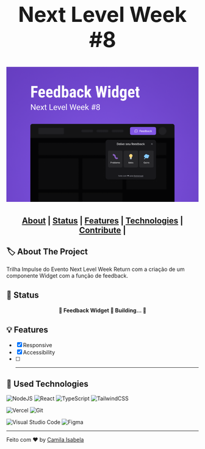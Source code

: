 <h1 align="center" style="font-size:3.4rem">Next Level Week #8<h1>

<h1 align="center">
<img alt="Git Explorer" src="./src/gitExplorer.png" style="align-items: center"><br>
</h1>

<h2 align="center">
<a href="#about">About</a>  |
<a href="#status">Status</a>  |
<!-- <a href="#preview">Preview</a>  | -->
<a href="#features">Features</a>  |
<a href="#technologies">Technologies</a>  |
<a href="#contribute">Contribute</a>  | 
</h2>

<h2 id="about">🏷 About The Project</h2>

<p>Trilha Impulse do Evento Next Level Week Return com a criação de um componente Widget com a função de feedback.</p>

<h2 id="status"> 🚦 Status </h2>
<h4 align="center"> 
	🚧  Feedback Widget 🚀 Building...  🚧
</h4>

<h2 id="features"> 💡 Features </h2>

- [x] Responsive
- [x] Accessibility
- [ ] -------------

<h2 id="technologies">🧰 Used Technologies </h2>

  
  ![NodeJS](https://img.shields.io/badge/node.js-6DA55F?style=for-the-badge&logo=node.js&logoColor=white)
  ![React](https://img.shields.io/badge/react-%2320232a.svg?style=for-the-badge&logo=react&logoColor=%2361DAFB)
  ![TypeScript](https://img.shields.io/badge/typescript-%23007ACC.svg?style=for-the-badge&logo=typescript&logoColor=white)
  ![TailwindCSS](https://img.shields.io/badge/tailwindcss-%2338B2AC.svg?style=for-the-badge&logo=tailwind-css&logoColor=white)

  ![Vercel](https://img.shields.io/badge/vercel-%23000000.svg?style=for-the-badge&logo=vercel&logoColor=white)
  ![Git](https://img.shields.io/badge/git-%23F05033.svg?style=for-the-badge&logo=git&logoColor=white)

  ![Visual Studio Code](https://img.shields.io/badge/Visual%20Studio%20Code-0078d7.svg?style=for-the-badge&logo=visual-studio-code&logoColor=white)
  ![Figma](https://img.shields.io/badge/figma-%23F24E1E.svg?style=for-the-badge&logo=figma&logoColor=white)
  

---

<!-- <img alt="License" src="https://img.shields.io/badge/license-MIT-2ecc71"> -->

Feito com ♥ by <a href="https://www.linkedin.com/in/camila-isabela" target="_blank">Camila Isabela</a>

